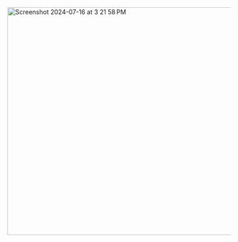 <img width="515" alt="Screenshot 2024-07-16 at 3 21 58 PM" src="https://github.com/user-attachments/assets/f63aeafb-f8ac-4eca-9ac7-73fa3cf4c40e">
